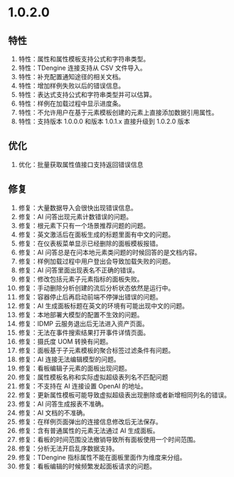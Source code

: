 # 1.0.2.0

## 特性
1. 特性：属性和属性模板支持公式和字符串类型。
1. 特性：TDengine 连接支持从 CSV 文件导入。
1. 特性：补充配置通知途径的相关文档。
1. 特性：增加样例失败以后的错误信息。
1. 特性：表达式支持公式和字符串类型并可以估算。
1. 特性：样例在加载过程中显示进度条。
1. 特性：不允许用户在基于元素模板创建的元素上直接添加数据引用属性。
1. 特性：支持版本 1.0.0.0 和版本 1.0.1.x 直接升级到 1.0.2.0 版本

## 优化
1. 优化：批量获取属性值接口支持返回错误信息

## 修复
1. 修复：大量数据导入会很快出现错误信息。
1. 修复：AI 问答出现元素计数错误的问题。
1. 修复：根元素下只有一个场景推荐问题的问题。
1. 修复：英文激活后在面板生成的标题里面有中文的问题。
1. 修复：在仪表板菜单显示已经删除的面板模板报错。
1. 修复：AI 问答总是在问本地元素类问题的时候回答的是文档内容。
1. 修复：样例加载过程中用户登出会导致加载失败的问题。
1. 修复：AI 问答里面出现表名不正确的错误。
1. 修复：修改包括元素子元素指标的面板失败。
1. 修复：手动删除分析创建的流后分析状态依然是运行中。
1. 修复：容器停止后再启动前端不停弹出错误的问题。
1. 修复：AI 生成面板标题在英文的环境有可能出现中文的问题。
1. 修复：本地部署大模型的配置不生效的问题。
1. 修复：IDMP 云服务退出后无法进入资产页面。
1. 修复：无法在事件搜索结果打开事件详情页面。
1. 修复：摄氏度 UOM 转换有问题。
1. 修复：面板基于子元素模板的聚合标签过滤条件有问题。
1. 修复：AI 连接无法编辑模型的问题。
1. 修复：看板编辑子元素的面板出现问题。
1. 修复：属性模板名称和实际虚拟超级表列名不匹配问题
1. 修复：不支持在 AI 连接设置 OpenAI 的地址。
1. 修复：更新属性模板可能导致虚拟超级表出现删除或者新增相同列名的错误。
1. 修复：AI 问答生成报表不准确。
1. 修复：AI 文档的不准确。
1. 修复：在样例页面弹出的连接信息修改后无法保存。
1. 修复：含有普通属性的元素无法通过 AI 生成面板。
1. 修复：看板的时间范围没法撤销导致所有面板使用一个时间范围。
1. 修复：分析无法开启乱序数据支持。
1. 修复：TDengine 指标属性不能在面板里面作为维度来分组。
1. 修复：看板编辑的时候频繁发起面板请求的问题。

